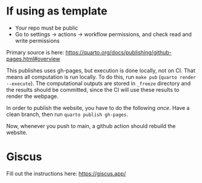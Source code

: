 # If using as template

* Your repo must be public
* Go to settings -> actions -> workflow permissions, and check read and write permissions

Primary source is here: https://quarto.org/docs/publishing/github-pages.html#overview

This publishes uses gh-pages, but execution is done locally, not on CI. That means all computation is run locally. To do this, run `make pub` (`quarto render --execute`). The computational outputs are stored in `_freeze` directory and the results should be committed, since the CI will use these results to render the webpage.

In order to publish the website, you have to do the following *once*. Have a clean branch, then run `quarto publish gh-pages`.

Now, whenever you push to main, a github action should rebuild the website.

# Giscus

Fill out the instructions here: https://giscus.app/
